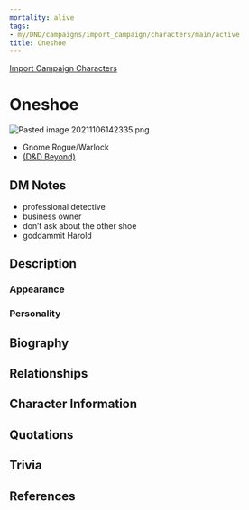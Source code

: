 ```yaml
---
mortality: alive
tags:
- my/DND/campaigns/import_campaign/characters/main/active
title: Oneshoe
---
```


[Import Campaign Characters](/dnd/characters/)

# Oneshoe

![Pasted image 20211106142335.png](/dnd/bins/-media/pasted-image-20211106142335.png)
- Gnome Rogue/Warlock
- [(D&D Beyond)](https://ddb.ac/characters/4096309/smb8F9)


## DM Notes

-   professional detective
-   business owner
-   don’t ask about the other shoe
-   goddammit Harold

## Description

### Appearance

### Personality

## Biography

## Relationships

## Character Information

## Quotations

## Trivia

## References